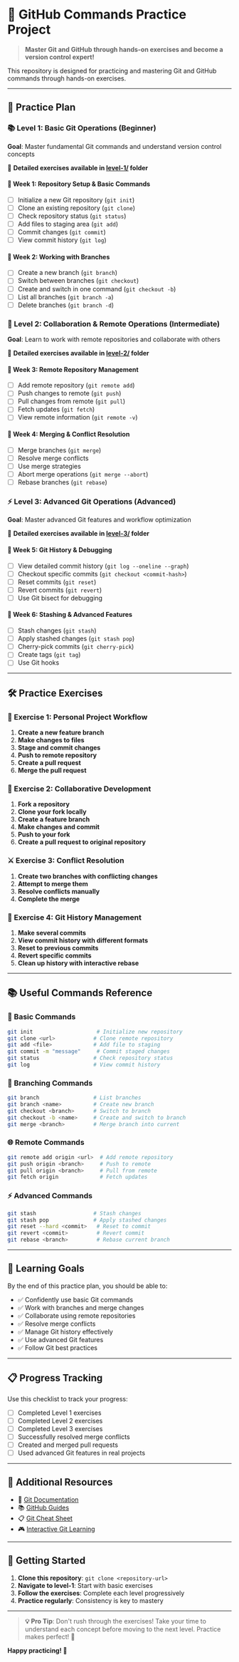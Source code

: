 # 🚀 GitHub Commands Practice Project

> **Master Git and GitHub through hands-on exercises and become a version control expert!**

This repository is designed for practicing and mastering Git and GitHub commands through hands-on exercises.

---

## 🎯 Practice Plan

### 📚 Level 1: Basic Git Operations (Beginner)
**Goal**: Master fundamental Git commands and understand version control concepts

📁 **Detailed exercises available in [level-1/](level-1/) folder**

#### 📅 Week 1: Repository Setup & Basic Commands
- [ ] Initialize a new Git repository (`git init`)
- [ ] Clone an existing repository (`git clone`)
- [ ] Check repository status (`git status`)
- [ ] Add files to staging area (`git add`)
- [ ] Commit changes (`git commit`)
- [ ] View commit history (`git log`)

#### 📅 Week 2: Working with Branches
- [ ] Create a new branch (`git branch`)
- [ ] Switch between branches (`git checkout`)
- [ ] Create and switch in one command (`git checkout -b`)
- [ ] List all branches (`git branch -a`)
- [ ] Delete branches (`git branch -d`)

### 🤝 Level 2: Collaboration & Remote Operations (Intermediate)
**Goal**: Learn to work with remote repositories and collaborate with others

📁 **Detailed exercises available in [level-2/](level-2/) folder**

#### 📅 Week 3: Remote Repository Management
- [ ] Add remote repository (`git remote add`)
- [ ] Push changes to remote (`git push`)
- [ ] Pull changes from remote (`git pull`)
- [ ] Fetch updates (`git fetch`)
- [ ] View remote information (`git remote -v`)

#### 📅 Week 4: Merging & Conflict Resolution
- [ ] Merge branches (`git merge`)
- [ ] Resolve merge conflicts
- [ ] Use merge strategies
- [ ] Abort merge operations (`git merge --abort`)
- [ ] Rebase branches (`git rebase`)

### ⚡ Level 3: Advanced Git Operations (Advanced)
**Goal**: Master advanced Git features and workflow optimization

📁 **Detailed exercises available in [level-3/](level-3/) folder**

#### 📅 Week 5: Git History & Debugging
- [ ] View detailed commit history (`git log --oneline --graph`)
- [ ] Checkout specific commits (`git checkout <commit-hash>`)
- [ ] Reset commits (`git reset`)
- [ ] Revert commits (`git revert`)
- [ ] Use Git bisect for debugging

#### 📅 Week 6: Stashing & Advanced Features
- [ ] Stash changes (`git stash`)
- [ ] Apply stashed changes (`git stash pop`)
- [ ] Cherry-pick commits (`git cherry-pick`)
- [ ] Create tags (`git tag`)
- [ ] Use Git hooks

---

## 🛠️ Practice Exercises

### 🎯 Exercise 1: Personal Project Workflow
1. **Create a new feature branch**
2. **Make changes to files**
3. **Stage and commit changes**
4. **Push to remote repository**
5. **Create a pull request**
6. **Merge the pull request**

### 🤝 Exercise 2: Collaborative Development
1. **Fork a repository**
2. **Clone your fork locally**
3. **Create a feature branch**
4. **Make changes and commit**
5. **Push to your fork**
6. **Create a pull request to original repository**

### ⚔️ Exercise 3: Conflict Resolution
1. **Create two branches with conflicting changes**
2. **Attempt to merge them**
3. **Resolve conflicts manually**
4. **Complete the merge**

### 📜 Exercise 4: Git History Management
1. **Make several commits**
2. **View commit history with different formats**
3. **Reset to previous commits**
4. **Revert specific commits**
5. **Clean up history with interactive rebase**

---

## 📚 Useful Commands Reference

### 🔧 Basic Commands
```bash
git init                    # Initialize new repository
git clone <url>            # Clone remote repository
git add <file>             # Add file to staging
git commit -m "message"     # Commit staged changes
git status                 # Check repository status
git log                    # View commit history
```

### 🌿 Branching Commands
```bash
git branch                 # List branches
git branch <name>          # Create new branch
git checkout <branch>      # Switch to branch
git checkout -b <name>     # Create and switch to branch
git merge <branch>         # Merge branch into current
```

### 🌐 Remote Commands
```bash
git remote add origin <url>  # Add remote repository
git push origin <branch>     # Push to remote
git pull origin <branch>     # Pull from remote
git fetch origin             # Fetch updates
```

### ⚡ Advanced Commands
```bash
git stash                  # Stash changes
git stash pop              # Apply stashed changes
git reset --hard <commit>   # Reset to commit
git revert <commit>         # Revert commit
git rebase <branch>         # Rebase current branch
```

---

## 🎯 Learning Goals

By the end of this practice plan, you should be able to:
- ✅ Confidently use basic Git commands
- ✅ Work with branches and merge changes
- ✅ Collaborate using remote repositories
- ✅ Resolve merge conflicts
- ✅ Manage Git history effectively
- ✅ Use advanced Git features
- ✅ Follow Git best practices

---

## 📋 Progress Tracking

Use this checklist to track your progress:
- [ ] Completed Level 1 exercises
- [ ] Completed Level 2 exercises  
- [ ] Completed Level 3 exercises
- [ ] Successfully resolved merge conflicts
- [ ] Created and merged pull requests
- [ ] Used advanced Git features in real projects

---

## 🔗 Additional Resources

- 📖 [Git Documentation](https://git-scm.com/doc)
- 📚 [GitHub Guides](https://guides.github.com/)
- 📋 [Git Cheat Sheet](https://education.github.com/git-cheat-sheet-education.pdf)
- 🎮 [Interactive Git Learning](https://learngitbranching.js.org/)

---

## 🎉 Getting Started

1. **Clone this repository**: `git clone <repository-url>`
2. **Navigate to level-1**: Start with basic exercises
3. **Follow the exercises**: Complete each level progressively
4. **Practice regularly**: Consistency is key to mastery

---

> **💡 Pro Tip**: Don't rush through the exercises! Take your time to understand each concept before moving to the next level. Practice makes perfect! 🚀

**Happy practicing! 🎊**
